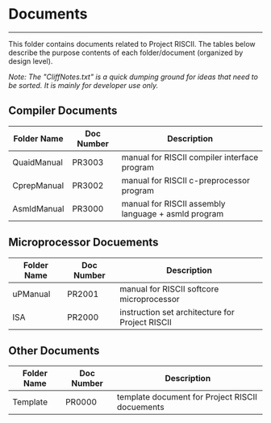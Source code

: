 # Documents
---

This folder contains documents related to Project RISCII. The tables below describe the purpose contents of each folder/document (organized by design level).

*Note: The "CliffNotes.txt" is a quick dumping ground for ideas that need to be sorted. It is mainly for developer use only.*

## Compiler Documents

|Folder Name|Doc Number|Description                                        |
|-----------|----------|---------------------------------------------------|
|QuaidManual|PR3003    |manual for RISCII compiler interface program       |
|CprepManual|PR3002    |manual for RISCII c-preprocessor program           |
|AsmldManual|PR3000    |manual for RISCII assembly language + asmld program|

## Microprocessor Docuements

|Folder Name|Doc Number|Description                                        |
|-----------|----------|---------------------------------------------------|
|uPManual   |PR2001    |manual for RISCII softcore microprocessor          |
|ISA        |PR2000    |instruction set architecture for Project RISCII    |

## Other Documents

|Folder Name|Doc Number|Description                                        |
|-----------|----------|---------------------------------------------------|
|Template   |PR0000    |template document for Project RISCII docuements    |
